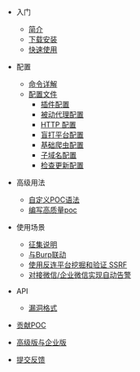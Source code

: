 - 入门
  - [简介](basic/introduce.md)
  - [下载安装](basic/prepare.md)
  - [快速使用](basic/quick-start.md)
- 配置
  - [命令详解](configration/cli.md)
  - [配置文件](configration/config.md)
    - [插件配置](configration/plugins.md)
    - [被动代理配置](configration/mitm.md)
    - [HTTP 配置](configration/http.md)
    - [盲打平台配置](configration/reverse.md)
    - [基础爬虫配置](configration/basic-crawler.md)
    - [子域名配置](configration/subdomain.md)
    - [检查更新配置](configration/update.md)
- 高级用法
  - [自定义POC语法](guide/poc.md)
  - [编写高质量poc](guide/high_quality_poc.md)
- 使用场景
  - [征集说明](scenario/intro.md)
  - [与Burp联动](scenario/burp.md)
  - [使用反连平台挖掘和验证 SSRF](https://bithack.io/forum/570)
  - [对接微信/企业微信实现自动告警](https://bithack.io/forum/551)

- API
  - [漏洞格式](api/vuln.md)

- [贡献POC](guide/contribute.md)
- [高级版与企业版](generic/compare.md)
- [提交反馈](guide/feedback.md)
